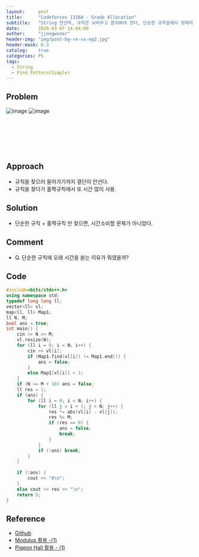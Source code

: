 ```yaml
---
layout:     post
title:      "Codeforces 1316A - Grade Allocation"
subtitle:   "String 연산자, 규칙은 뇌비우고 뜯어봐야 한다, 단순한 규칙앞에서 멍때리지 말자, 홀짝규칙 기준"
date:       2020-03-07 14:04:00
author:     "jjongwuner"
header-img: "img/post-bg-re-vs-ng2.jpg"
header-mask: 0.3
catalog:    true
categories: PS
tags:
  - String
  - Find Pattern(Simple)
---
```


## Problem
![image](https://user-images.githubusercontent.com/16419202/76137127-9a59a980-607c-11ea-95cb-ef535ada56ec.png)
![image](https://user-images.githubusercontent.com/16419202/76137132-a7769880-607c-11ea-93c9-f8c46a490d16.png)

<br><br><br><br><br>
## Approach
- 규칙을 찾으러 들어가기까지 결단이 안선다. 
- 규칙을 찾다가 홀짝규칙에서 또 시간 많이 사용.

## Solution
- 단순한 규칙 + 홀짝규칙 만 찾으면, 시간소비할 문제가 아니었다.

## Comment
- Q. 단순한 규칙에 오래 시간을 쏟는 이유가 뭐였을까?

## Code
```cpp
#include<bits/stdc++.h>
using namespace std;
typedef long long ll;
vector<ll> vl;
map<ll, ll> Map1;
ll N, M;
bool ans = true;
int main() {
	cin >> N >> M;
	vl.resize(N);
	for (ll i = 0; i < N; i++) {
		cin >> vl[i];
		if (Map1.find(vl[i]) != Map1.end()) {
			ans = false;
		}
		else Map1[vl[i]] = 1;
	}
	if (N >= M + 10) ans = false;
	ll res = 1;
	if (ans) {
		for (ll i = 0; i < N; i++) {
			for (ll j = i + 1; j < N; j++) {
				res *= abs(vl[i] - vl[j]);
				res %= M;
				if (res == 0) {
					ans = false;
					break;
				}
			}
			if (!ans) break;
		}
	}
 
	if (!ans) {
		cout << "0\n";
	}
	else cout << res << "\n";
	return 0;
}
```

## Reference
- [Github](https://github.com/jongwuner/ps-study/blob/master/exercise/Codeforce/1305C.cpp)
- [Modulus 활용 -(1)](https://github.com/jongwuner/ps-study/blob/master/exercise/Codeforce/1295D.cpp)
- [Pigeon Hall 활용 - (1)]()